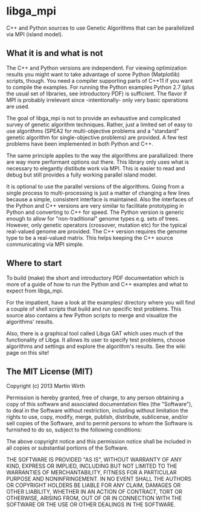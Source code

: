 libga_mpi
=========
C++ and Python sources to use Genetic Algorithms that can be parallelized via MPI (island model). 

What it is and what is not
--------------------------
The C++ and Python versions are independent. For viewing optimization results you might want to take advantage of some Python (Matplotlib) scripts, though. You need a compiler supporting parts of C++11 if you want to compile the examples. For running the Python examples Python 2.7 (plus the usual set of libraries, see introductory PDF) is sufficient. The flavor if MPI is probably irrelevant since -intentionally- only very basic operations are used. 

The goal of libga_mpi is not to provide an exhaustive and complicated survey of genetic algorithm techniques. Rather, just a limited set of easy to use algorithms (SPEA2 for multi-objective problems and a "standard" genetic algorithm for single-objective problems) are provided. A few test problems have been implemented in both Python and C++. 

The same principle applies to the way the algorithms are parallalized: there are way more performant options out there. This library only uses what is necessary to elegantly distibute work via MPI. This is easier to read and debug but still provides a fully working parallel island model. 

It is optional to use the parallel versions of the algorithms. Going from a single process to multi-processing is just a matter of changing a few lines because a simple, consistent interface is maintained. Also the interfaces of the Python and C++ versions are very similar to facilitate prototyping in Python and converting to C++ for speed. 
The Python version is generic enough to allow for "non-traditional" genome types e.g. sets of trees. However, only genetic operators (crossover, mutation etc) for the typical real-valued genome are provided. The C++ version requires the genome type to be a real-valued matrix. This helps keeping the C++ source communicating via MPI simple. 

Where to start
--------------
To build (make) the short and introductory PDF documentation which is more of a guide of how to run the Python and C++ examples and what to expect from libga_mpi. 

For the impatient, have a look at the examples/ directory where you will find a couple of shell scripts that build and run specific test problems. This source also contains a few Python scripts to merge and visualize the algorithms' results. 

Also, there is a graphical tool called Libga GAT which uses much of the functionality of Libga. It allows its user to specify test problems, choose algorithms and settings and explore the algorithm's results. See the wiki page on this site! 

The MIT License (MIT)
---------------------
Copyright (c) 2013 Martin Wirth

Permission is hereby granted, free of charge, to any person obtaining a copy of this software and associated documentation files (the "Software"), to deal in the Software without restriction, including without limitation the rights to use, copy, modify, merge, publish, distribute, sublicense, and/or sell copies of the Software, and to permit persons to whom the Software is furnished to do so, subject to the following conditions:

The above copyright notice and this permission notice shall be included in all copies or substantial portions of the Software.

THE SOFTWARE IS PROVIDED "AS IS", WITHOUT WARRANTY OF ANY KIND, EXPRESS OR IMPLIED, INCLUDING BUT NOT LIMITED TO THE WARRANTIES OF MERCHANTABILITY, FITNESS FOR A PARTICULAR PURPOSE AND NONINFRINGEMENT. IN NO EVENT SHALL THE AUTHORS OR COPYRIGHT HOLDERS BE LIABLE FOR ANY CLAIM, DAMAGES OR OTHER LIABILITY, WHETHER IN AN ACTION OF CONTRACT, TORT OR OTHERWISE, ARISING FROM, OUT OF OR IN CONNECTION WITH THE SOFTWARE OR THE USE OR OTHER DEALINGS IN THE SOFTWARE.
